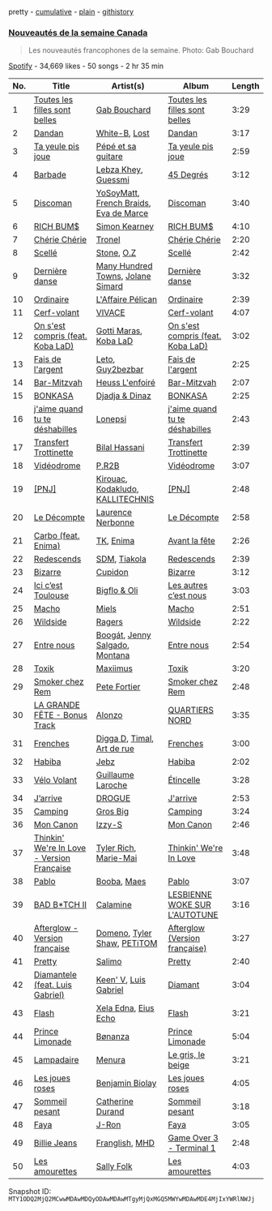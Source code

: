 pretty - [cumulative](/playlists/cumulative/37i9dQZF1DX9SvXmR7wQty.md) - [plain](/playlists/plain/37i9dQZF1DX9SvXmR7wQty) - [githistory](https://github.githistory.xyz/mackorone/spotify-playlist-archive/blob/main/playlists/plain/37i9dQZF1DX9SvXmR7wQty)

### [Nouveautés de la semaine Canada](https://open.spotify.com/playlist/37i9dQZF1DX9SvXmR7wQty)

> Les nouveautés francophones de la semaine\. Photo: Gab Bouchard

[Spotify](https://open.spotify.com/user/spotify) - 34,669 likes - 50 songs - 2 hr 35 min

| No. | Title | Artist(s) | Album | Length |
|---|---|---|---|---|
| 1 | [Toutes les filles sont belles](https://open.spotify.com/track/1ZliLkP38q7adhN8UdMGHX) | [Gab Bouchard](https://open.spotify.com/artist/0J0nIuBa8qMlDnlS5QrkiP) | [Toutes les filles sont belles](https://open.spotify.com/album/4kNKsBAE1sWjUbf4jarGVV) | 3:29 |
| 2 | [Dandan](https://open.spotify.com/track/7L2iNYWkQ6zy9ZloDdJnHr) | [White\-B](https://open.spotify.com/artist/2HnpdXm17xsrVYtmsf7CHM), [Lost](https://open.spotify.com/artist/5Pd7zqwUqC1INMJAT2Df7b) | [Dandan](https://open.spotify.com/album/1kNR3dBuxP2A8WFI25dBXL) | 3:17 |
| 3 | [Ta yeule pis joue](https://open.spotify.com/track/2rjq7NOLsL8pmoerT20QHH) | [Pépé et sa guitare](https://open.spotify.com/artist/49fBZHMEYaw2OCJFo7saeV) | [Ta yeule pis joue](https://open.spotify.com/album/7eHqVyDLCekDQ0NkcIgnP5) | 2:59 |
| 4 | [Barbade](https://open.spotify.com/track/5zzOE42zx3RsAt8YSHeFrk) | [Lebza Khey](https://open.spotify.com/artist/6oW3oCa9th1gUBNkI1LnGA), [Guessmi](https://open.spotify.com/artist/1iPrqRhbEuH0BRuIv16zv2) | [45 Degrés](https://open.spotify.com/album/0uffrPthhPnBvRdfdYvd4s) | 3:12 |
| 5 | [Discoman](https://open.spotify.com/track/5YpB83TMSxvNw3F7SMikHq) | [YoSoyMatt](https://open.spotify.com/artist/0NYE6CFlP7ElQR6r395gbV), [French Braids](https://open.spotify.com/artist/5y8mGL7UFApHn1BotAfcj1), [Eva de Marce](https://open.spotify.com/artist/1UgwU7ChXfMkwH9t6ivW2E) | [Discoman](https://open.spotify.com/album/0A2nttPiJAdDfjkmt9l2vT) | 3:40 |
| 6 | [RICH BUM$](https://open.spotify.com/track/6TT7xeVp0uBEuETDioNz6M) | [Simon Kearney](https://open.spotify.com/artist/4ASltZkMZ5TIeu90OnHi1a) | [RICH BUM$](https://open.spotify.com/album/2EPJbDQIfwTlIB5dOYngHZ) | 4:10 |
| 7 | [Chérie Chérie](https://open.spotify.com/track/5Kmcs06OBnIlniAuymSKbF) | [Tronel](https://open.spotify.com/artist/6n7VICMu1PgML7oEbDLmWu) | [Chérie Chérie](https://open.spotify.com/album/6fdzXCEnjiQ5yUDRxTKiIa) | 2:20 |
| 8 | [Scellé](https://open.spotify.com/track/461bGbAcrBfCbtHV8RdP4T) | [Stone](https://open.spotify.com/artist/7MJR0VMo0Jp7eUd2mbs7vQ), [O.Z](https://open.spotify.com/artist/1OOqRDxjjXJZaHjgliZaHc) | [Scellé](https://open.spotify.com/album/1J4n5twTGxBK1aPjyUpAhR) | 2:42 |
| 9 | [Dernière danse](https://open.spotify.com/track/7rCgUChULpKv1y0MLOaB4X) | [Many Hundred Towns](https://open.spotify.com/artist/3AXB2ECtH25kZuyZG1e5xU), [Jolane Simard](https://open.spotify.com/artist/2AkZ1lqL87lS6vBuX8SYxA) | [Dernière danse](https://open.spotify.com/album/2NZmzydGXjD71uTmwIDSFY) | 3:32 |
| 10 | [Ordinaire](https://open.spotify.com/track/5XOU00eDPnL8N67wD1h6RP) | [L'Affaire Pélican](https://open.spotify.com/artist/1ksofERLywmzgMqjit8iAY) | [Ordinaire](https://open.spotify.com/album/4ETAzo6wdR5Lup7xFt1oMD) | 2:39 |
| 11 | [Cerf\-volant](https://open.spotify.com/track/50ek80p3iu1DkArxrxitmn) | [VIVACE](https://open.spotify.com/artist/65pD5eCYUYBXQ8HtFFonYj) | [Cerf\-volant](https://open.spotify.com/album/208mJEpcsUJvhqMMDAeSck) | 4:07 |
| 12 | [On s'est compris \(feat\. Koba LaD\)](https://open.spotify.com/track/6CysmL5giqn1fGn3C6w8hi) | [Gotti Maras](https://open.spotify.com/artist/0IhPOW5cO2phSUCYqWuTTb), [Koba LaD](https://open.spotify.com/artist/1q7T9rFQ2a2ukA1PU51fo3) | [On s'est compris \(feat\. Koba LaD\)](https://open.spotify.com/album/4MlYPC6ZjhpsI6HulUG24w) | 3:02 |
| 13 | [Fais de l'argent](https://open.spotify.com/track/5a96UhbVvqjmI4dEXr7wLb) | [Leto](https://open.spotify.com/artist/6HCBnyTBSLdb3TFn2ayulY), [Guy2bezbar](https://open.spotify.com/artist/07h4CCFmlXkwx0g4PL5Uuh) | [Fais de l'argent](https://open.spotify.com/album/12vTC7BH3Scluv2woieacw) | 2:25 |
| 14 | [Bar\-Mitzvah](https://open.spotify.com/track/0HtbhFPKGWDyQ4DaqnDdXx) | [Heuss L'enfoiré](https://open.spotify.com/artist/3YwqjMyrRfuixi2pbgTGCE) | [Bar\-Mitzvah](https://open.spotify.com/album/2ViwDVuKHnZB19SPraHgu0) | 2:07 |
| 15 | [BONKASA](https://open.spotify.com/track/62u6D0NgRPtFcCdF5rNLeh) | [Djadja & Dinaz](https://open.spotify.com/artist/5hREZP0zTQbTLkZ2M8RS4v) | [BONKASA](https://open.spotify.com/album/4WfVv45jeLIbqBm5zriHs6) | 2:25 |
| 16 | [j'aime quand tu te déshabilles](https://open.spotify.com/track/1eTxcSqGcYEVGBL2CjszMR) | [Lonepsi](https://open.spotify.com/artist/5iu7PzNW2d8xKOE8IsXgef) | [j'aime quand tu te déshabilles](https://open.spotify.com/album/7IPpuCYfoYZGL0frdEHDKN) | 2:43 |
| 17 | [Transfert Trottinette](https://open.spotify.com/track/4HDdOkOcPcXN4STjisEEfL) | [Bilal Hassani](https://open.spotify.com/artist/1eoyu9uAivE7Jwak40J1MW) | [Transfert Trottinette](https://open.spotify.com/album/0F8odSiMiq1pxy9ddu9Nah) | 2:39 |
| 18 | [Vidéodrome](https://open.spotify.com/track/6o9QXLoLe1SBmufPo5Dyu4) | [P.R2B](https://open.spotify.com/artist/6R6tuqCxJRopO4bE8nfLGk) | [Vidéodrome](https://open.spotify.com/album/6wvnzv5Y9xg6SH14Q598xe) | 3:07 |
| 19 | [\[PNJ\]](https://open.spotify.com/track/2y68STO1ZviqnmzAvZdakw) | [Kirouac](https://open.spotify.com/artist/6w8havv68HkDeiH6Tei3bt), [Kodakludo](https://open.spotify.com/artist/52ScNDotCN180BnXLSFiiQ), [KALLITECHNIS](https://open.spotify.com/artist/6i3sYlO1zUHf5IWHpXt4Sl) | [\[PNJ\]](https://open.spotify.com/album/4NDTCOPoN7PzH3lLRaMKlh) | 2:48 |
| 20 | [Le Décompte](https://open.spotify.com/track/0EcVzr8bLeBwBqq7TKhYcm) | [Laurence Nerbonne](https://open.spotify.com/artist/1fPc13ccCnGx3gdESGBhYQ) | [Le Décompte](https://open.spotify.com/album/5lGhQFyuPnQU9pjAF6cQio) | 2:58 |
| 21 | [Carbo \(feat\. Enima\)](https://open.spotify.com/track/7cKs255Ja2MpjL4ecfIHvS) | [TK](https://open.spotify.com/artist/5vnUF9uAL0ly7qw25ERLuC), [Enima](https://open.spotify.com/artist/47cHAE0NFwzGOlc3L4oszT) | [Avant la fête](https://open.spotify.com/album/3bseLT6nZqX9Aap9UMY7SJ) | 2:26 |
| 22 | [Redescends](https://open.spotify.com/track/1kXFslzdPEkOs5QC5GkdN4) | [SDM](https://open.spotify.com/artist/0LKAV3zJ8a8AIGnyc5OvfB), [Tiakola](https://open.spotify.com/artist/3vUMXQ9kPnZAQkMkZZ7Hfh) | [Redescends](https://open.spotify.com/album/5lmmRtv80XbKm3EqS1AReB) | 2:39 |
| 23 | [Bizarre](https://open.spotify.com/track/2IrTgjztzr7vjmVHQVeX36) | [Cupidon](https://open.spotify.com/artist/5iLIhZFtUFijzNwplwZtlV) | [Bizarre](https://open.spotify.com/album/7MccU2BmWKV2ZdIuNLfSML) | 3:12 |
| 24 | [Ici c’est Toulouse](https://open.spotify.com/track/0D050w2EIJMwDAFPqh7IUQ) | [Bigflo & Oli](https://open.spotify.com/artist/5mmEMfYChd6MImBagU7zCs) | [Les autres c’est nous](https://open.spotify.com/album/1DO9NnnNHJHstVla096ryH) | 3:03 |
| 25 | [Macho](https://open.spotify.com/track/6llQ7JFrmeeX8YaB70eqWc) | [Miels](https://open.spotify.com/artist/1T7DAgRWmzieWxeyEhBD8g) | [Macho](https://open.spotify.com/album/35jsbId0AbyCAGtmIqrSIs) | 2:51 |
| 26 | [Wildside](https://open.spotify.com/track/3uKyQ0vwpo43PbIXj4vyNp) | [Ragers](https://open.spotify.com/artist/2wiOxdl6V7nqiCBdiFUIuH) | [Wildside](https://open.spotify.com/album/2O9rJrHjjSPaVavkd7XvLw) | 2:22 |
| 27 | [Entre nous](https://open.spotify.com/track/5gWuq2KsqZ10JqpKviyVw1) | [Boogát](https://open.spotify.com/artist/2y2bEk3zCBVBMDkrXgA29R), [Jenny Salgado](https://open.spotify.com/artist/3ChZfsl19VV33AKB72HoOu), [Montana](https://open.spotify.com/artist/72FOg1mN9GxCpVbf6dtSM7) | [Entre nous](https://open.spotify.com/album/2u5DSqTx5QmI43CwVMwk6X) | 2:54 |
| 28 | [Toxik](https://open.spotify.com/track/3BU6AFJphM1575hrrfg2xA) | [Maxiimus](https://open.spotify.com/artist/5eylXlggNACOEvcRzp2AVo) | [Toxik](https://open.spotify.com/album/694rt03PJFmeaPRRzKmnRU) | 3:20 |
| 29 | [Smoker chez Rem](https://open.spotify.com/track/5nueGABfbHPFj8zAgRXcW6) | [Pete Fortier](https://open.spotify.com/artist/3NS8ypjTGDTQtKHoSjroJM) | [Smoker chez Rem](https://open.spotify.com/album/22KQukN5nkMvvly6YwEpgJ) | 2:48 |
| 30 | [LA GRANDE FÊTE \- Bonus Track](https://open.spotify.com/track/05cl900W2tauCXJQToUDkR) | [Alonzo](https://open.spotify.com/artist/2z2TRvloJt4EfUNQp9rHAi) | [QUARTIERS NORD](https://open.spotify.com/album/62Nczxyvk33nLBvdonGjW2) | 3:35 |
| 31 | [Frenches](https://open.spotify.com/track/6i9JtGfEJmQuz2aftQsgT1) | [Digga D](https://open.spotify.com/artist/57n1OF36WvtOeATY6WQ6iw), [Timal](https://open.spotify.com/artist/2ptKt4yP4mYRZmvi09JYyi), [Art de rue](https://open.spotify.com/artist/1b27lFoOmpecfaxZGgprtA) | [Frenches](https://open.spotify.com/album/2GJsauhPIzgi871o1r1qK6) | 3:00 |
| 32 | [Habiba](https://open.spotify.com/track/3S4VwM5QzaYKnuw5cEGNh1) | [Jebz](https://open.spotify.com/artist/3vbbyh0Nav4O5afKC2rolq) | [Habiba](https://open.spotify.com/album/0c4YneW6tpjp5PSfmqxsTl) | 2:02 |
| 33 | [Vélo Volant](https://open.spotify.com/track/0qmnZx1K5NCAGTeUf9CjUZ) | [Guillaume Laroche](https://open.spotify.com/artist/15mBsQXYcklrlBSrBqUXey) | [Étincelle](https://open.spotify.com/album/470fYCM7sw7kOJkwXsCkTR) | 3:28 |
| 34 | [J’arrive](https://open.spotify.com/track/7H4l7SXffPsHzJlvs3Dck9) | [DROGUE](https://open.spotify.com/artist/3oIkzJxDZRF1eHgdaNwoNu) | [J'arrive](https://open.spotify.com/album/6hgJel0mqswI4ygWU8yW0Q) | 2:53 |
| 35 | [Camping](https://open.spotify.com/track/3nCyD17Oecbgx4VNX5fNZ5) | [Gros Big](https://open.spotify.com/artist/5lRXcS3hdIRzUO1mbJkvJ0) | [Camping](https://open.spotify.com/album/0TKxbWXUfFAdInNrf6WzrQ) | 3:24 |
| 36 | [Mon Canon](https://open.spotify.com/track/5SKHYFOQXcLfuh2z1mc2Ck) | [Izzy\-S](https://open.spotify.com/artist/76DXtaWMXZQbRZUHkQEdDQ) | [Mon Canon](https://open.spotify.com/album/04H677dyIFAcFLyTogZnmo) | 2:46 |
| 37 | [Thinkin' We're In Love \- Version Française](https://open.spotify.com/track/6TIv5muaL2CenP27M7whq1) | [Tyler Rich](https://open.spotify.com/artist/78eqps3BavCqe2q7GCU1VK), [Marie\-Mai](https://open.spotify.com/artist/1BmW7gk5sNUff7U3JEWqxa) | [Thinkin' We're In Love](https://open.spotify.com/album/2xgnv0PA9ibnyNbjrksmww) | 3:48 |
| 38 | [Pablo](https://open.spotify.com/track/0KifVydMFjrwl53BPjhS0o) | [Booba](https://open.spotify.com/artist/58wXmynHaAWI5hwlPZP3qL), [Maes](https://open.spotify.com/artist/6L34dW6SKMSDaGIfYDU19j) | [Pablo](https://open.spotify.com/album/1pU0VS9klvCOCdoEkjQfOW) | 3:07 |
| 39 | [BAD B\*TCH II](https://open.spotify.com/track/6vMe7n4qJ9hXfMGE1ruDNF) | [Calamine](https://open.spotify.com/artist/1eYuV6IDT7vYuBdIF0SgjJ) | [LESBIENNE WOKE SUR L'AUTOTUNE](https://open.spotify.com/album/7KKSE5s8ljSYyq4Xt6siQF) | 3:16 |
| 40 | [Afterglow \- Version française](https://open.spotify.com/track/5FCjSDlpPTvWi3FrYtvqjn) | [Domeno](https://open.spotify.com/artist/7yMAFCnx0clryFBMwaQI3Y), [Tyler Shaw](https://open.spotify.com/artist/3jERgGiTwNAPxNmDasAb31), [PETiTOM](https://open.spotify.com/artist/6jdST36R49wOl2Xgy5TOjv) | [Afterglow \(Version française\)](https://open.spotify.com/album/2HbDNIo7FgrRx9udYU1637) | 3:27 |
| 41 | [Pretty](https://open.spotify.com/track/3T0j18B548ErQk12YqVeaM) | [Salimo](https://open.spotify.com/artist/3dbzTStecQkHOqwQaQR3Ur) | [Pretty](https://open.spotify.com/album/09PbP0qQhjMCyga59aKQUI) | 2:40 |
| 42 | [Diamantele \(feat\. Luis Gabriel\)](https://open.spotify.com/track/1Sulmml2xx1JZNhvlmiDpu) | [Keen' V](https://open.spotify.com/artist/5iZMWWLoDJH1u6Ru2rOEsd), [Luis Gabriel](https://open.spotify.com/artist/0lD0cnzSrUjThgH9YxBF82) | [Diamant](https://open.spotify.com/album/3Bed6tESm55ctwZVLAQMNX) | 3:04 |
| 43 | [Flash](https://open.spotify.com/track/6QidTb1L7KCdbLmu7j0WIB) | [Xela Edna](https://open.spotify.com/artist/5uurP255LK3PxVKgkZWMdS), [Eius Echo](https://open.spotify.com/artist/5HKktNgsAXBcjWG4frwBmE) | [Flash](https://open.spotify.com/album/5vp5ih0pzIsUrNLcD8Hcyx) | 3:21 |
| 44 | [Prince Limonade](https://open.spotify.com/track/1YMCidn0UtyRw4b3nD6Ej8) | [Bønanza](https://open.spotify.com/artist/1gfTnzN2xB9VkU72PkBB30) | [Prince Limonade](https://open.spotify.com/album/3o5qqImqDUW4uEsBaEVszA) | 5:04 |
| 45 | [Lampadaire](https://open.spotify.com/track/7Fhd4Q0nYLhu7BGQCBXnZy) | [Menura](https://open.spotify.com/artist/2JjA9sCrPDgdweBVtimwzp) | [Le gris, le beige](https://open.spotify.com/album/5O2dAEL3lOaioQYpGrIt9y) | 3:21 |
| 46 | [Les joues roses](https://open.spotify.com/track/0eix8TU9fGFPiRJxTThFMr) | [Benjamin Biolay](https://open.spotify.com/artist/26Kq9bSJsElA93PflKEB1A) | [Les joues roses](https://open.spotify.com/album/6zx2zy35tNN7Db6LXpcbCq) | 4:05 |
| 47 | [Sommeil pesant](https://open.spotify.com/track/7iPlZhBBjKJMgyof1FJETR) | [Catherine Durand](https://open.spotify.com/artist/5AmMLTm7GBQ5AHCGioFshD) | [Sommeil pesant](https://open.spotify.com/album/7I6qbi6qSOUuVUJ6AavicA) | 3:18 |
| 48 | [Faya](https://open.spotify.com/track/4les0O6MtkBDgWlgrn3Q5j) | [J\-Ron](https://open.spotify.com/artist/2utc2XhGTLpg0RHMTtfQ9k) | [Faya](https://open.spotify.com/album/5GGK96cbzqshgbePSScGgs) | 3:05 |
| 49 | [Billie Jeans](https://open.spotify.com/track/3nYRH42PPjz4igkYrtNoZK) | [Franglish](https://open.spotify.com/artist/4uJNQGa3L2frXDxwgouTIw), [MHD](https://open.spotify.com/artist/4WnAHZz1pgl8hus8hidIRV) | [Game Over 3 \- Terminal 1](https://open.spotify.com/album/5PmWe5l9UriDhkRn4gClLG) | 2:48 |
| 50 | [Les amourettes](https://open.spotify.com/track/30zwnPdJ9CIfebBZMpQC9s) | [Sally Folk](https://open.spotify.com/artist/3nYYNAjiUnXUKQZ5qrcrrr) | [Les amourettes](https://open.spotify.com/album/6qWbvCgV8X7p50mEgStUJO) | 4:03 |

Snapshot ID: `MTY1ODQ2MjQ2MCwwMDAwMDQyODAwMDAwMTgyMjQxMGQ5MWYwMDAwMDE4MjIxYWRlNWJj`
